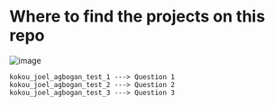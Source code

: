 # Where to find the projects on this repo

![image](https://github.com/Joel-byte/LRUcache/assets/58013890/5fe2b671-bf2a-4489-807e-5bccb1a7f96e)

    kokou_joel_agbogan_test_1 ---> Question 1
    kokou_joel_agbogan_test_2 ---> Question 2
    kokou_joel_agbogan_test_3 ---> Question 3


